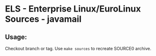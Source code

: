 # ELS - Enterprise Linux/EuroLinux Sources - javamail
 
## Usage:
  Checkout branch or tag. Use `make sources` to recreate  SOURCE0 archive.

